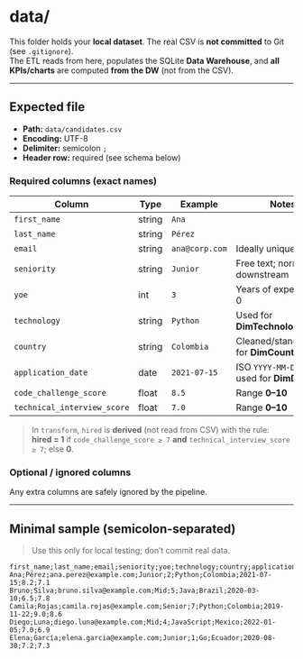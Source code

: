 # data/

This folder holds your **local dataset**. The real CSV is **not committed** to Git (see `.gitignore`).  
The ETL reads from here, populates the SQLite **Data Warehouse**, and **all KPIs/charts** are computed **from the DW** (not from the CSV).

---

## Expected file
- **Path:** `data/candidates.csv`
- **Encoding:** UTF-8
- **Delimiter:** semicolon `;`
- **Header row:** required (see schema below)

### Required columns (exact names)
| Column                      | Type    | Example            | Notes                                                         |
|----------------------------|---------|--------------------|---------------------------------------------------------------|
| `first_name`               | string  | `Ana`              |                                                               |
| `last_name`                | string  | `Pérez`            |                                                               |
| `email`                    | string  | `ana@corp.com`     | Ideally unique                                                |
| `seniority`                | string  | `Junior`           | Free text; normalized downstream                              |
| `yoe`                      | int     | `3`                | Years of experience ≥ 0                                       |
| `technology`               | string  | `Python`           | Used for **DimTechnology**                                    |
| `country`                  | string  | `Colombia`         | Cleaned/standardized for **DimCountry**                       |
| `application_date`         | date    | `2021-07-15`       | ISO `YYYY-MM-DD` → used for **DimDate**                       |
| `code_challenge_score`     | float   | `8.5`              | Range **0–10**                                                |
| `technical_interview_score`| float   | `7.0`              | Range **0–10**                                                |

> In `transform`, `hired` is **derived** (not read from CSV) with the rule:  
> **hired = 1** if `code_challenge_score ≥ 7` **and** `technical_interview_score ≥ 7`; else **0**.

### Optional / ignored columns
Any extra columns are safely ignored by the pipeline.

---

## Minimal sample (semicolon-separated)
> Use this only for local testing; don’t commit real data.

```csv
first_name;last_name;email;seniority;yoe;technology;country;application_date;code_challenge_score;technical_interview_score
Ana;Pérez;ana.perez@example.com;Junior;2;Python;Colombia;2021-07-15;8.2;7.1
Bruno;Silva;bruno.silva@example.com;Mid;5;Java;Brazil;2020-03-10;6.5;7.8
Camila;Rojas;camila.rojas@example.com;Senior;7;Python;Colombia;2019-11-22;9.0;8.6
Diego;Luna;diego.luna@example.com;Mid;4;JavaScript;Mexico;2022-01-05;7.0;6.9
Elena;García;elena.garcia@example.com;Junior;1;Go;Ecuador;2020-08-30;7.2;7.3
